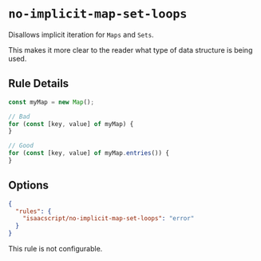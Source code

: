 # `no-implicit-map-set-loops`

Disallows implicit iteration for `Maps` and `Sets`.

This makes it more clear to the reader what type of data structure is being used.

## Rule Details

```ts
const myMap = new Map();

// Bad
for (const [key, value] of myMap) {
}

// Good
for (const [key, value] of myMap.entries()) {
}
```

## Options

```json
{
  "rules": {
    "isaacscript/no-implicit-map-set-loops": "error"
  }
}
```

This rule is not configurable.

